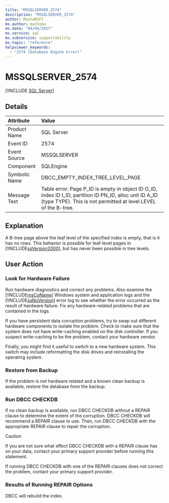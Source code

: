 ```yaml
---
title: "MSSQLSERVER_2574"
description: "MSSQLSERVER_2574"
author: MashaMSFT
ms.author: mathoma
ms.date: "04/04/2017"
ms.service: sql
ms.subservice: supportability
ms.topic: "reference"
helpviewer_keywords:
  - "2574 (Database Engine error)"
---
```

# MSSQLSERVER_2574
 [!INCLUDE [SQL Server](../../includes/applies-to-version/sqlserver.md)]
  
## Details  
  
| Attribute | Value |  
| :-------- | :---- |  
|Product Name|SQL Server|  
|Event ID|2574|  
|Event Source|MSSQLSERVER|  
|Component|SQLEngine|  
|Symbolic Name|DBCC_EMPTY_INDEX_TREE_LEVEL_PAGE|  
|Message Text|Table error: Page P_ID is empty in object ID O_ID, index ID I_ID, partition ID PN_ID, alloc unit ID A_ID (type TYPE). This is not permitted at level LEVEL of the B-tree.|  
  
## Explanation  
A B-tree page above the leaf level of the specified index is empty, that is it has no rows. This behavior is possible for leaf-level pages in [!INCLUDE[ssVersion2000](../../includes/ssversion2000-md.md)], but has never been possible in tree levels.  
  
## User Action  
  
### Look for Hardware Failure  
Run hardware diagnostics and correct any problems. Also examine the [!INCLUDE[msCoName](../../includes/msconame-md.md)] Windows system and application logs and the [!INCLUDE[ssNoVersion](../../includes/ssnoversion-md.md)] error log to see whether the error occurred as the result of hardware failure. Fix any hardware-related problems that are contained in the logs.  
  
If you have persistent data corruption problems, try to swap out different hardware components to isolate the problem. Check to make sure that the system does not have write-caching enabled on the disk controller. If you suspect write-caching to be the problem, contact your hardware vendor.  
  
Finally, you might find it useful to switch to a new hardware system. This switch may include reformatting the disk drives and reinstalling the operating system.  
  
### Restore from Backup  
If the problem is not hardware related and a known clean backup is available, restore the database from the backup.  
  
### Run DBCC CHECKDB  
If no clean backup is available, run DBCC CHECKDB without a REPAIR clause to determine the extent of the corruption. DBCC CHECKDB will recommend a REPAIR clause to use. Then, run DBCC CHECKDB with the appropriate REPAIR clause to repair the corruption.  
  
> [!CAUTION]  
> If you are not sure what effect DBCC CHECKDB with a REPAIR clause has on your data, contact your primary support provider before running this statement.  
  
If running DBCC CHECKDB with one of the REPAIR clauses does not correct the problem, contact your primary support provider.  
  
### Results of Running REPAIR Options  
DBCC will rebuild the index.  
  

